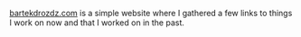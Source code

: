[bartekdrozdz.com](https://bartekdrozdz.com) is a simple website where I gathered a few links to things I work on now and that I worked on in the past. 